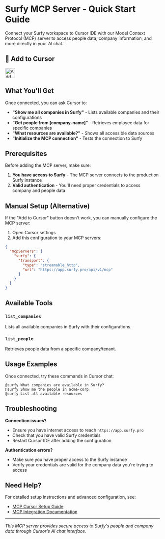 # Surfy MCP Server - Quick Start Guide

Connect your Surfy workspace to Cursor IDE with our Model Context Protocol (MCP) server to access people data, company information, and more directly in your AI chat.

## 🚀 Add to Cursor

<a href="https://cursor.com/en/install-mcp?name=surfy&config=eyJ1cmwiOiJodHRwczovL2FwcC5zdXJmeS5wcm8vYXBpL3YxL3N1cmZ5LW1jcC9tY3AifQ%3D%3D"><img src="https://cursor.com/deeplink/mcp-install-dark.svg" alt="Add surfy MCP server to Cursor" height="32" /></a>

## What You'll Get

Once connected, you can ask Cursor to:

- **"Show me all companies in Surfy"** - Lists available companies and their configurations
- **"Get people from [company-name]"** - Retrieves employee data for specific companies  
- **"What resources are available?"** - Shows all accessible data sources
- **"Initialize the MCP connection"** - Tests the connection to Surfy

## Prerequisites

Before adding the MCP server, make sure:

1. **You have access to Surfy** - The MCP server connects to the production Surfy instance
2. **Valid authentication** - You'll need proper credentials to access company and people data

## Manual Setup (Alternative)

If the "Add to Cursor" button doesn't work, you can manually configure the MCP server:

1. Open Cursor settings
2. Add this configuration to your MCP servers:

```json
{
  "mcpServers": {
    "surfy": {
      "transport": {
        "type": "streamable_http",
        "url": "https://app.surfy.pro/api/v1/mcp"
      }
    }
  }
}
```

## Available Tools

### `list_companies`
Lists all available companies in Surfy with their configurations.

### `list_people` 
Retrieves people data from a specific company/tenant.

## Usage Examples

Once connected, try these commands in Cursor chat:

```
@surfy What companies are available in Surfy?
@surfy Show me the people in acme-corp
@surfy List all available resources
```

## Troubleshooting

**Connection issues?**
- Ensure you have internet access to reach `https://app.surfy.pro`
- Check that you have valid Surfy credentials
- Restart Cursor IDE after adding the configuration

**Authentication errors?**
- Make sure you have proper access to the Surfy instance
- Verify your credentials are valid for the company data you're trying to access

## Need Help?

For detailed setup instructions and advanced configuration, see:
- [MCP Cursor Setup Guide](./mcp-cursor-setup.md)
- [MCP Integration Documentation](./mcp-cursor-integration.md)

---

*This MCP server provides secure access to Surfy's people and company data through Cursor's AI chat interface.*
